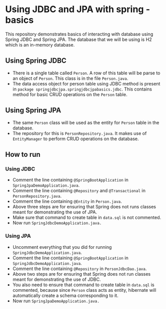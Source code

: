 # Using JDBC and JPA with spring - basics

This repository demonstrates basics of interacting with database using Spring JDBC and Spring JPA. The database that we will be using is H2 which is an in-memory database.

## Using Spring JDBC

- There is a single table called `Person`. A row of this table will be parse to an object of `Person`. This class is in the file `Person.java`.
- The data access object for person table using JDBC method is present in `package springjdbcjpa.springjdbcjpabasics.jdbc`. This contains method for basic CRUD operations on the `Person` table.

## Using Spring JPA
 - The same `Person` class will be used as the entity for `Person` table in the database.
 - The repository for this is `PersonRepository.java`. It makes use of `EntityManager` to perform CRUD operations on the database.
 
## How to run

### Using JDBC

- Comment the line containing `@SpringBootApplication` in `SpringJpaDemoApplication.java`.
- Comment the line containing `@Repository` and `@Transactional` in `PersonRepository.java`.
- Comment the line containing `@Entity` in `Person.java`.
- Above three steps are for ensuring that Spring does not runs classes meant for demonstrating the use of JPA.
- Make sure that command to create table in `data.sql` is not commented.
- Now run `SpringJdbcDemoApplication.java.`

### Using JPA

- Uncomment everything that you did for running `SpringJdbcDemoApplication.java`.
- Comment the line containing `@SpringBootApplication` in `SpringJdbcDemoApplication.java`.
- Comment the line containing `@Repository` in `PersonJdbcDao.java`.
- Above two steps are for ensuring that Spring does not run classes meant for demonstrating the use of JDBC.
- You also need to ensure that command to create table in `data.sql` is commented, because since `Person` class acts as entity, hibernate will automatically create a schema corresponding to it.
- Now run `SpringJpaDemoApplication.java.`
